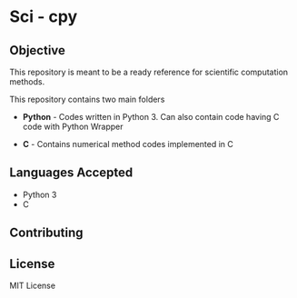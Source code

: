 # Sci - cpy

## Objective
This repository is meant to be a ready reference for scientific computation methods.

This repository contains two main folders
* **Python** - Codes written in Python 3. Can also contain code having C code with Python Wrapper

* **C** - Contains numerical method codes implemented in C

## Languages Accepted
* Python 3
* C

## Contributing

## License
MIT License
